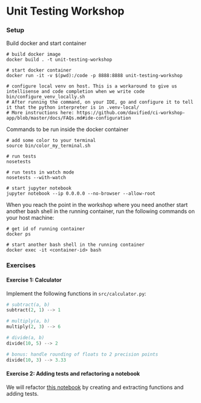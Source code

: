 # Unit Testing Workshop


### Setup

Build docker and start container
```shell
# build docker image
docker build . -t unit-testing-workshop

# start docker container
docker run -it -v $(pwd):/code -p 8888:8888 unit-testing-workshop

# configure local venv on host. This is a workaround to give us intellisense and code completion when we write code
bin/configure_venv_locally.sh
# After running the command, on your IDE, go and configure it to tell it that the python interpreter is in .venv-local/
# More instructions here: https://github.com/davified/ci-workshop-app/blob/master/docs/FAQs.md#ide-configuration
```

Commands to be run inside the docker container
```shell
# add some color to your terminal
source bin/color_my_terminal.sh

# run tests
nosetests

# run tests in watch mode
nosetests --with-watch

# start jupyter notebook
jupyter notebook --ip 0.0.0.0 --no-browser --allow-root
```

When you reach the point in the workshop where you need another start another bash shell in the running container, run the following commands on your host machine:
```shell
# get id of running container
docker ps 

# start another bash shell in the running container
docker exec -it <container-id> bash
```


### Exercises

#### Exercise 1: Calculator

Implement the following functions in `src/calculator.py`:

```python
# subtract(a, b)
subtract(2, 1) --> 1

# multiply(a, b)
multiply(2, 3) --> 6

# divide(a, b)
divide(10, 5) --> 2

# bonus: handle rounding of floats to 2 precision points
divide(10, 3) --> 3.33
```

#### Exercise 2: Adding tests and refactoring a notebook

We will refactor [this notebook](notebooks/sklearn-nlp-pipeline-before-refactoring.ipynb) by creating and extracting functions and adding tests.
